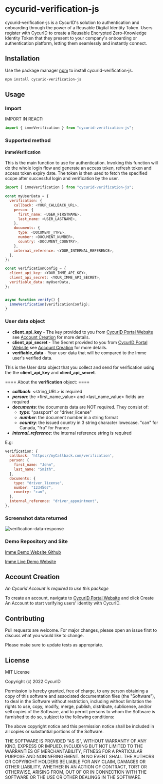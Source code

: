 # cycurid-verification-js

cycurid-verification-js is a CycurID's solution to authentication and onboarding through the power of a Reusable Digital Identity Token. Users register with CycurID to create a Reusable Encrypted Zero-Knowledge Identity Token that they present to your company's onboarding or authentication platform, letting them seamlessly and instantly connect.

## Installation

Use the package manager [npm](https://www.npmjs.com/) to install cycurid-verification-js.

```bash
npm install cycurid-verification-js
```

## Usage

### Import

IMPORT IN REACT:

```javascript
import { immeVerification } from "cycurid-verification-js";
```

### Supported method

#### immeVerification

This is the main function to use for authentication. Invoking this function will do the whole login flow and generate an access token, refresh token and access token expiry date. The token is then used to fetch the specified scope after successful login and verification by the user.

```javascript
import { immeVerification } from "cycurid-verification-js";

const myUserData = {
  verification: {
    callback: <YOUR_CALLBACK_URL>,
    person: {
      first_name: <USER_FIRSTNAME>,
      last_name: <USER_LASTNAME>,
    },
    documents: {
      type: <DOCUMENT_TYPE>,
      number: <DOCUMENT_NUMBER>,
      country: <DOCUMENT_COUNTRY>,
    },
    internal_reference: <YOUR_INTERNAL_REFERENCE>,
  },
};

const verificationConfig = {
  client_api_key: <YOUR_IMME_API_KEY>,
  client_api_secret: <YOUR_IMME_API_SECRET>,
  verifiable_data: myUserData,
};


async function verify() {
  immeVerification(verificationConfig);
}
```

### User data object

- **client_api_key** - The key provided to you from [CycurID Portal Website](https://portal.cycurid.com/) see [Account Creation](#account-creation) for more details.
- **client_api_secret** - The Secret provided to you from [CycurID Portal Website](https://portal.cycurid.com/) see [Account Creation](#account-creation) for more details.
- **verifiable_data** - Your user data that will be compared to the Imme user's verified data.

This is the User data object that you collect and send for verification using the the **client_api_key** and **client_api_secret**.

==== About the **verification** object: ====

- **_callback_**: <string_URL> is required
- **_person_**: the <first_name_value> and <last_name_value> fields are required
- **_documents_**: the documents data are NOT required. They consist of:
  - **_type_**: "passport" or "driver_license"
  - **_number_**: the document number in a string format
  - **_country_**: the issued country in 3 string character lowecase. "can" for Canada, "fra" for France
- **_internal_reference_**: the internal reference string is required

E.g:

```javascript
verification: {
  callback: 'https://myCallback.com/verification',
  person: {
    first_name: "John",
    last_name: "Smith",
  },
  documents: {
    type: "driver_license",
    number: "1234567",
    country: "can",
  },
  internal_reference: "driver_appointment",
},
```
### Screenshot data returned

![verification-data-response](https://user-images.githubusercontent.com/107587283/207669875-2388028f-7b9a-49f4-943b-383682715e50.png)


### Demo Repository and Site

[Imme Demo Website Github](https://github.com/Cycurid/Demo-Website)

[Imme Live Demo Website](https://imme-demo-website.vercel.app/)

## Account Creation

_An Cycurid Account is required to use this package_

To create an account, navigate to [CycurID Portal Website](https://portal.cycurid.com/) and click Create An Account to start verifying users' identity with CycurID.

## Contributing

Pull requests are welcome. For major changes, please open an issue first to discuss what you would like to change.

Please make sure to update tests as appropriate.

## License

MIT License

Copyright (c) 2022 CycurID

Permission is hereby granted, free of charge, to any person obtaining a copy
of this software and associated documentation files (the "Software"), to deal
in the Software without restriction, including without limitation the rights
to use, copy, modify, merge, publish, distribute, sublicense, and/or sell
copies of the Software, and to permit persons to whom the Software is
furnished to do so, subject to the following conditions:

The above copyright notice and this permission notice shall be included in all
copies or substantial portions of the Software.

THE SOFTWARE IS PROVIDED "AS IS", WITHOUT WARRANTY OF ANY KIND, EXPRESS OR
IMPLIED, INCLUDING BUT NOT LIMITED TO THE WARRANTIES OF MERCHANTABILITY,
FITNESS FOR A PARTICULAR PURPOSE AND NONINFRINGEMENT. IN NO EVENT SHALL THE
AUTHORS OR COPYRIGHT HOLDERS BE LIABLE FOR ANY CLAIM, DAMAGES OR OTHER
LIABILITY, WHETHER IN AN ACTION OF CONTRACT, TORT OR OTHERWISE, ARISING FROM,
OUT OF OR IN CONNECTION WITH THE SOFTWARE OR THE USE OR OTHER DEALINGS IN THE
SOFTWARE.
